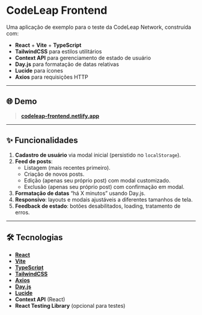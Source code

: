# CodeLeap Frontend

Uma aplicação de exemplo para o teste da CodeLeap Network, construída com:

- **React** + **Vite** + **TypeScript**  
- **TailwindCSS** para estilos utilitários  
- **Context API** para gerenciamento de estado de usuário  
- **Day.js** para formatação de datas relativas  
- **Lucide** para ícones  
- **Axios** para requisições HTTP

---

## 🌐 Demo

> 
> **[codeleap-frontend.netlify.app](https://codeleap-frontend.netlify.app)**

---

## ✨ Funcionalidades

1. **Cadastro de usuário** via modal inicial (persistido no `localStorage`).  
2. **Feed de posts**:  
   - Listagem (mais recentes primeiro).  
   - Criação de novos posts.  
   - Edição (apenas seu próprio post) com modal customizado.  
   - Exclusão (apenas seu próprio post) com confirmação em modal.  
3. **Formatação de datas** “há X minutos” usando Day.js.  
4. **Responsivo**: layouts e modais ajustáveis a diferentes tamanhos de tela.  
5. **Feedback de estado**: botões desabilitados, loading, tratamento de erros.

---

## 🛠 Tecnologias

- **[React](https://reactjs.org/)**
- **[Vite](https://vitejs.dev/)**
- **[TypeScript](https://www.typescriptlang.org/)**
- **[TailwindCSS](https://tailwindcss.com/)**
- **[Axios](https://axios-http.com/)**
- **[Day.js](https://day.js.org/)**
- **[Lucide](https://lucide.dev/)**
- **Context API** (React)
- **React Testing Library** (opcional para testes)

